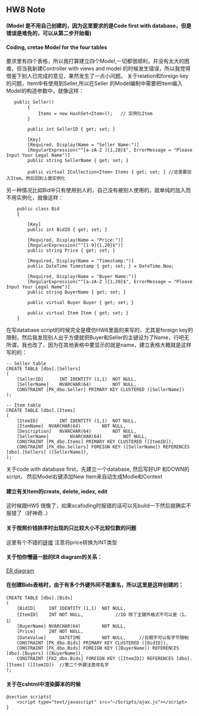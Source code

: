 ## HW8 Note

#### (Model 是不用自己创建的，因为这里要求的是Code first with database，但是错误是难免的，可以从第二步开始看)
#### Coding, cretae Model for the four tables

要求里有四个表格，所以我打算建立四个Model,一切都很顺利，并没有太大的困难，但当我新建Controller with views and model 的时候发生错误，所以我觉得借鉴下别人已完成的意见，果然发生了一点小问题。
关于relation和foreign key的问题，Item中有使用到Seller,所以在Seller 的Model编制中需要把Item编入Model的构造参数中，就像这样：
```
   public Seller()
        {
            Items = new HashSet<Item>();   // 实例化Item
        }
      
        public int SellerID { get; set; }

        [Key]
        [Required, Display(Name = "Seller Name:")]
        [RegularExpression("^[a-zA-Z ]{1,20}$", ErrorMessage = "Please Input Your Legal Name")]
        public string SellerName { get; set; }

        public virtual ICollection<Item> Items { get; set; } //这里要加入Item，然后回到上面实例化
```
另一种情况比如Bid中只有使用别人的，自己没有被别人使用的，就单纯的加入而不用实例化，就像这样：
```
    public class Bid
    {

        [Key]
        public int BidID { get; set; }

        [Required, Display(Name = "Price:")]
        [RegularExpression("^[1-9]{1,20}$")]
        public string Price { get; set; }

        [Required, Display(Name = "Timestamp:")]
        public DateTime Timestamp { get; set; } = DateTime.Now;

        [Required, Display(Name = "Buyer Name:")]
        [RegularExpression("^[a-zA-Z ]{1,20}$", ErrorMessage = "Please Input Your Legal Name")]
        public string BuyerName { get; set; }

        public virtual Buyer Buyer { get; set; }

        public virtual Item Item { get; set; }
    }
```
在写database script的时候完全是模仿HW6里面的来写的，尤其是foreign key的限制，然后我发现别人出于方便就把Buyer和Seller的主键设为了Name，行吧无所谓，我也改了，因为在其他表格中要显示的就是name，建立表格大概就是这样写的的：
```
-- Seller table
CREATE TABLE [dbo].[Sellers]
(
	[SellerID]		INT IDENTITY (1,1)	NOT NULL,
	[SellerName]	NVARCHAR(64)		NOT NULL,
	CONSTRAINT [PK_dbo.Seller] PRIMARY KEY CLUSTERED ([SellerName])
);

-- Item table
CREATE TABLE [dbo].[Items]
(
	[ItemID]		INT IDENTITY (1,1)	NOT NULL,
	[ItemName]	NVARCHAR(64)		NOT NULL,
	[Description]	NVARCHAR(64)		NOT NULL,
	[SellerName]		NVARCHAR(64)		NOT NULL,
	CONSTRAINT [PK_dbo.Items] PRIMARY KEY CLUSTERED ([ItemID]),
	CONSTRAINT [FK_dbo.Sellers] FOREIGN KEY ([SellerName]) REFERENCES [dbo].[Sellers] ([SellerName]),
);
```
关于code with database first，先建立一个database, 然后写好UP 和DOWN的script， 然后Model右键添加New Item来自动生成Modle和Context

#### 建立有关Item的create, delete, index, edit
这时候跟HW5 很像了，如果scafoding时报错的话可以先build一下然后就确实不报错了（好神奇..）

#### 关于按照价钱排序时出现的只比较大小不比较位数的问题
这里有个不错的[链接](https://stackoverflow.com/questions/30159978/order-by-sort-wrong-records/30159990)
注意将price转换为INT类型

#### 关于怕你懵逼一脸的ER diagram的关系：
[ER diagram](https://www.smartdraw.com/entity-relationship-diagram/#ERDSymbols)

#### 在创建Bids表格时，由于有多个外键外间不能重名，所以这里是这样创建的：
```
CREATE TABLE [dbo].[Bids]
(
	[BidID]		INT IDENTITY (1,1)	NOT NULL,
	[ItemID]	INT	NOT NULL,            //ID 除了主键外格式不可以是（1，1）
	[BuyerName]	NVARCHAR(64)		NOT NULL,
	[Price]		INT	NOT NULL,
	[DateValue]		DATETIME		NOT NULL,     //日期不可以有字节限制
	CONSTRAINT [PK_dbo.Bids] PRIMARY KEY CLUSTERED ([BidID]),
	CONSTRAINT [FK_dbo.Bids] FOREIGN KEY ([BuyerName]) REFERENCES [dbo].[Buyers] ([BuyerName]),
	CONSTRAINT [FK2_dbo.Bids] FOREIGN KEY ([ItemID]) REFERENCES [dbo].[Items] ([ItemID])  //第二个外键注意改名字
);
```
#### 关于在cshtml中渲染脚本的时候
```
@section scripts{
    <script type="text/javascript" src="~/Scripts/ajax.js"></script>
}
```
